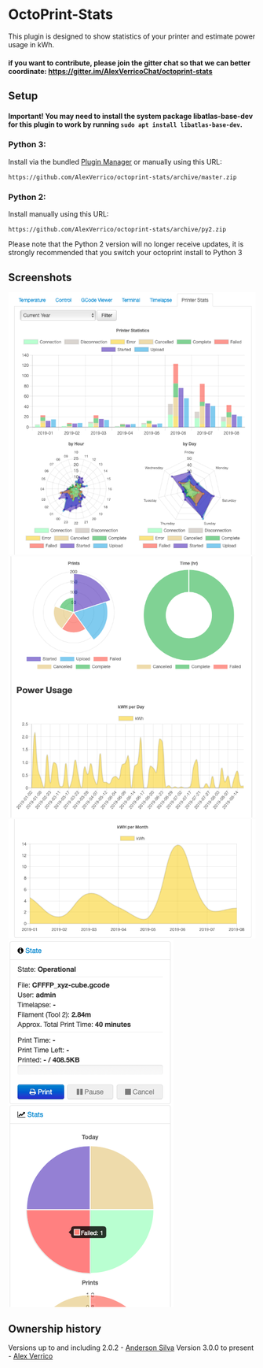 # OctoPrint-Stats

This plugin is designed to show statistics of your printer and estimate power usage in kWh.

#### if you want to contribute, please join the gitter chat so that we can better coordinate: https://gitter.im/AlexVerricoChat/octoprint-stats

## Setup
#### Important! You may need to install the system package libatlas-base-dev for this plugin to work by running `sudo apt install libatlas-base-dev`.
### Python 3:
Install via the bundled [Plugin Manager](https://github.com/foosel/OctoPrint/wiki/Plugin:-Plugin-Manager)
or manually using this URL:

    https://github.com/AlexVerrico/octoprint-stats/archive/master.zip

### Python 2:
Install manually using this URL:
```
https://github.com/AlexVerrico/octoprint-stats/archive/py2.zip
```
Please note that the Python 2 version will no longer receive updates, it is strongly recommended that you switch your octoprint install to Python 3
## Screenshots

![Screenshot 1](https://github.com/AlexVerrico/octoprint-stats/raw/master/extras/img1.png)
![Screenshot 2](https://github.com/AlexVerrico/octoprint-stats/raw/master/extras/img2.png)
![Screenshot 3](https://github.com/AlexVerrico/octoprint-stats/raw/master/extras/img3.png)
![Screenshot 4](https://github.com/AlexVerrico/octoprint-stats/raw/master/extras/img4.png)

## Ownership history
Versions up to and including 2.0.2 - [Anderson Silva](https://github.com/amsbr)
Version 3.0.0 to present - [Alex Verrico](https://github.com/AlexVerrico/)
